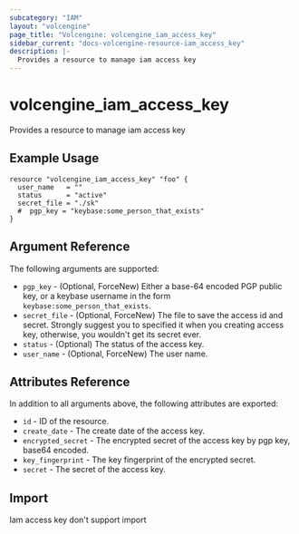 ```yaml
---
subcategory: "IAM"
layout: "volcengine"
page_title: "Volcengine: volcengine_iam_access_key"
sidebar_current: "docs-volcengine-resource-iam_access_key"
description: |-
  Provides a resource to manage iam access key
---
```

# volcengine_iam_access_key
Provides a resource to manage iam access key
## Example Usage
```hcl
resource "volcengine_iam_access_key" "foo" {
  user_name   = ""
  status      = "active"
  secret_file = "./sk"
  #  pgp_key = "keybase:some_person_that_exists"
}
```
## Argument Reference
The following arguments are supported:
* `pgp_key` - (Optional, ForceNew) Either a base-64 encoded PGP public key, or a keybase username in the form `keybase:some_person_that_exists`.
* `secret_file` - (Optional, ForceNew) The file to save the access id and secret. Strongly suggest you to specified it when you creating access key, otherwise, you wouldn't get its secret ever.
* `status` - (Optional) The status of the access key.
* `user_name` - (Optional, ForceNew) The user name.

## Attributes Reference
In addition to all arguments above, the following attributes are exported:
* `id` - ID of the resource.
* `create_date` - The create date of the access key.
* `encrypted_secret` - The encrypted secret of the access key by pgp key, base64 encoded.
* `key_fingerprint` - The key fingerprint of the encrypted secret.
* `secret` - The secret of the access key.


## Import
Iam access key don't support import

